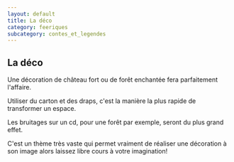 ```yaml
---
layout: default
title: La déco
category: feeriques
subcategory: contes_et_legendes
---
```


## La déco

Une décoration de château fort ou de forêt enchantée fera parfaitement l'affaire.

Utiliser du carton et des draps, c'est la manière la plus rapide de transformer un espace.

Les bruitages sur un cd, pour une forêt par exemple, seront du plus grand effet.

C'est un thème très vaste qui permet vraiment de réaliser une décoration à son image alors laissez libre cours à votre imagination!
